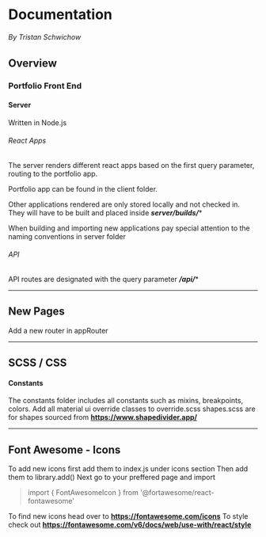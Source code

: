 
# Documentation

###### By Tristan Schwichow

## Overview

### Portfolio Front End

#### Server 
Written in Node.js 
###### React Apps
The server renders different react apps based on the first query parameter, routing to the portfolio app. 

Portfolio app can be found in the client folder.

Other applications rendered are only stored locally and not checked in. They will have to be built and placed inside ***server/builds/****

When building and importing new applications pay special attention to the naming conventions in server folder

###### API

API routes are designated with the query parameter ***/api/****


----
## New Pages
Add a new router in appRouter

----

## SCSS / CSS

#### Constants
The constants folder includes all constants such as mixins, breakpoints, colors. 
Add all material ui override classes to override.scss
shapes.scss are for shapes sourced from **https://www.shapedivider.app/**

----

## Font Awesome - Icons   
To add new icons first add them to index.js under icons section
Then add them to library.add()
Next go to your preffered page and import
> import { FontAwesomeIcon } from '@fortawesome/react-fontawesome' 

To find new icons head over to **https://fontawesome.com/icons**
To style check out **https://fontawesome.com/v6/docs/web/use-with/react/style**





